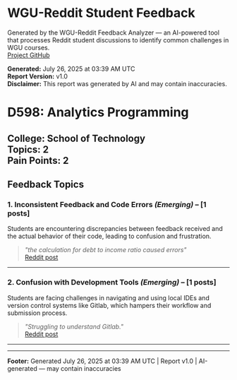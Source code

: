 # WGU-Reddit Student Feedback

Generated by the WGU-Reddit Feedback Analyzer — an AI-powered tool that processes Reddit student discussions to identify common challenges in WGU courses.  
[Project GitHub](https://wgudataninja.github.io/wgu-reddit-monitoring-pipeline/)

**Generated:** July 26, 2025 at 03:39 AM UTC  
**Report Version:** v1.0  
**Disclaimer:** This report was generated by AI and may contain inaccuracies.  
# D598: Analytics Programming
**College:** School of Technology  
**Topics:** 2  
**Pain Points:** 2  
---
## Feedback Topics
### 1. Inconsistent Feedback and Code Errors _(Emerging)_ – [1 posts]
Students are encountering discrepancies between feedback received and the actual behavior of their code, leading to confusion and frustration.  
> _"the calculation for debt to income ratio caused errors"_  
> [Reddit post](https://reddit.com/comments/1ix5u34)  
---
### 2. Confusion with Development Tools _(Emerging)_ – [1 posts]
Students are facing challenges in navigating and using local IDEs and version control systems like Gitlab, which hampers their workflow and submission process.  
> _"Struggling to understand Gitlab."_  
> [Reddit post](https://reddit.com/comments/1ifzvp2)  
---
---
**Footer:** Generated July 26, 2025 at 03:39 AM UTC | Report v1.0 | AI-generated — may contain inaccuracies  